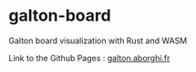 # galton-board

Galton board visualization with Rust and WASM

Link to the Github Pages : [galton.aborghi.fr](//galton.aborghi.fr)
